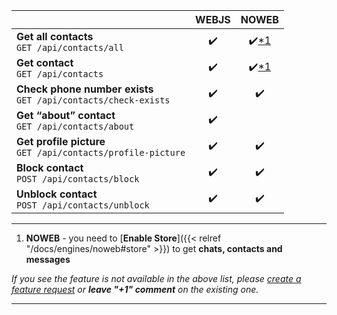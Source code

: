 |                                                                     | WEBJS |      NOWEB       |
|---------------------------------------------------------------------|:-----:|:----------------:|
| **Get all contacts** <br> `GET /api/contacts/all`                   |  ✔️   | ✔️[*1](#heading) |
| **Get contact** <br> `GET /api/contacts`                            |  ✔️   | ✔️[*1](#heading) |
| **Check phone number exists** <br> `GET /api/contacts/check-exists` |  ✔️   |        ✔️        |
| **Get “about” contact** <br> `GET /api/contacts/about`              |  ✔️   |                  |
| **Get profile picture** <br> `GET /api/contacts/profile-picture`    |  ✔️   |        ✔️        |
| **Block contact** <br> `POST /api/contacts/block`                   |  ✔️   |        ✔️        |
| **Unblock contact** <br> `POST /api/contacts/unblock`               |  ✔️   |        ✔️        |

****
1. **NOWEB** - you need to [**Enable Store**]({{< relref "/docs/engines/noweb#store" >}}) to get **chats, contacts and messages**

_If you see the feature is not available in the above list, please [create a feature request](https://github.com/devlikeapro/waha/issues/new/choose) or **leave "+1" comment** on the existing one._
****
